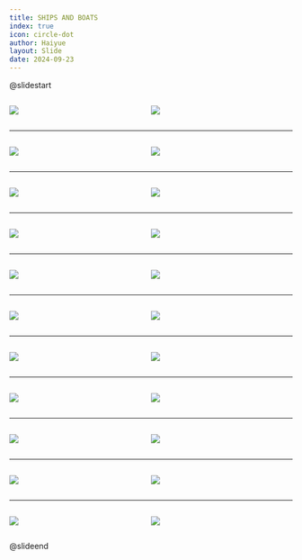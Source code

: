 ```yaml
---
title: SHIPS AND BOATS
index: true
icon: circle-dot
author: Haiyue
layout: Slide
date: 2024-09-23
---
```

 
@slidestart

<div style="display:flex">
<div style="flex:1">

![](/reading/english/Level-R/SHIPS%20AND%20BOATS/001.webp)
</div>
<div style="flex:1">

![](/reading/english/Level-R/SHIPS%20AND%20BOATS/002.webp)
</div>
</div>

---

<div style="display:flex">
<div style="flex:1">

![](/reading/english/Level-R/SHIPS%20AND%20BOATS/003.webp)
</div>
<div style="flex:1">

![](/reading/english/Level-R/SHIPS%20AND%20BOATS/004.webp)
</div>
</div>

---

<div style="display:flex">
<div style="flex:1">

![](/reading/english/Level-R/SHIPS%20AND%20BOATS/005.webp)
</div>
<div style="flex:1">

![](/reading/english/Level-R/SHIPS%20AND%20BOATS/006.webp)
</div>
</div>

---

<div style="display:flex">
<div style="flex:1">

![](/reading/english/Level-R/SHIPS%20AND%20BOATS/007.webp)
</div>
<div style="flex:1">

![](/reading/english/Level-R/SHIPS%20AND%20BOATS/008.webp)
</div>
</div>

---

<div style="display:flex">
<div style="flex:1">

![](/reading/english/Level-R/SHIPS%20AND%20BOATS/009.webp)
</div>
<div style="flex:1">

![](/reading/english/Level-R/SHIPS%20AND%20BOATS/010.webp)
</div>
</div>

---

<div style="display:flex">
<div style="flex:1">

![](/reading/english/Level-R/SHIPS%20AND%20BOATS/011.webp)
</div>
<div style="flex:1">

![](/reading/english/Level-R/SHIPS%20AND%20BOATS/012.webp)
</div>
</div>

---

<div style="display:flex">
<div style="flex:1">

![](/reading/english/Level-R/SHIPS%20AND%20BOATS/013.webp)
</div>
<div style="flex:1">

![](/reading/english/Level-R/SHIPS%20AND%20BOATS/014.webp)
</div>
</div>

---

<div style="display:flex">
<div style="flex:1">

![](/reading/english/Level-R/SHIPS%20AND%20BOATS/015.webp)
</div>
<div style="flex:1">

![](/reading/english/Level-R/SHIPS%20AND%20BOATS/016.webp)
</div>
</div>

---

<div style="display:flex">
<div style="flex:1">

![](/reading/english/Level-R/SHIPS%20AND%20BOATS/017.webp)
</div>
<div style="flex:1">

![](/reading/english/Level-R/SHIPS%20AND%20BOATS/018.webp)
</div>
</div>

---

<div style="display:flex">
<div style="flex:1">

![](/reading/english/Level-R/SHIPS%20AND%20BOATS/019.webp)
</div>
<div style="flex:1">

![](/reading/english/Level-R/SHIPS%20AND%20BOATS/020.webp)
</div>
</div>

---

<div style="display:flex">
<div style="flex:1">

![](/reading/english/Level-R/SHIPS%20AND%20BOATS/021.webp)
</div>
<div style="flex:1">

![](/reading/english/Level-R/SHIPS%20AND%20BOATS/022.webp)
</div>
</div>

@slideend